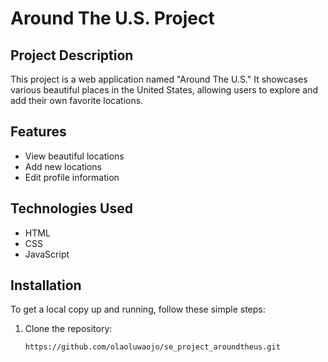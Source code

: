# Around The U.S. Project

## Project Description

This project is a web application named "Around The U.S." It showcases various beautiful places in the United States, allowing users to explore and add their own favorite locations.

## Features

- View beautiful locations
- Add new locations
- Edit profile information

## Technologies Used

- HTML
- CSS
- JavaScript

## Installation

To get a local copy up and running, follow these simple steps:

1. Clone the repository:
   ```sh
   https://github.com/olaoluwaojo/se_project_aroundtheus.git
